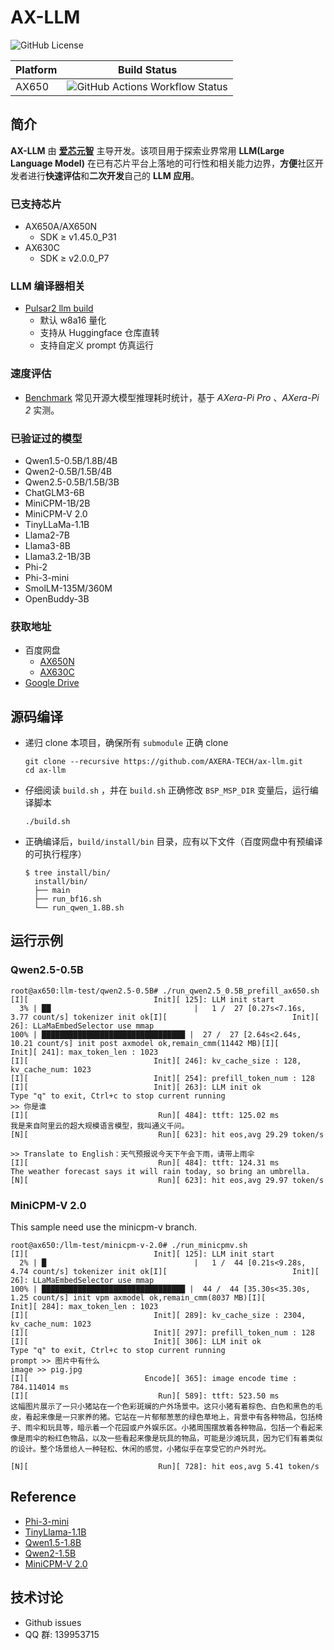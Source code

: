 # AX-LLM

![GitHub License](https://img.shields.io/github/license/AXERA-TECH/ax-llm)

| Platform | Build Status |
| -------- | ------------ |
| AX650    | ![GitHub Actions Workflow Status](https://img.shields.io/github/actions/workflow/status/AXERA-TECH/ax-llm/build_650.yml)|

## 简介

**AX-LLM** 由 **[爱芯元智](https://www.axera-tech.com/)** 主导开发。该项目用于探索业界常用 **LLM(Large Language Model)** 在已有芯片平台上落地的可行性和相关能力边界，**方便**社区开发者进行**快速评估**和**二次开发**自己的 **LLM 应用**。

### 已支持芯片

- AX650A/AX650N
  - SDK ≥ v1.45.0_P31
- AX630C
  - SDK ≥ v2.0.0_P7

### LLM 编译器相关

- [Pulsar2 llm build](https://pulsar2-docs.readthedocs.io/zh-cn/latest/appendix/build_llm.html)
  - 默认 w8a16 量化
  - 支持从 Huggingface 仓库直转
  - 支持自定义 prompt 仿真运行

### 速度评估

- [Benchmark](benchmark/) 常见开源大模型推理耗时统计，基于 *AXera-Pi Pro* 、*AXera-Pi 2* 实测。

### 已验证过的模型

- Qwen1.5-0.5B/1.8B/4B
- Qwen2-0.5B/1.5B/4B
- Qwen2.5-0.5B/1.5B/3B
- ChatGLM3-6B
- MiniCPM-1B/2B
- MiniCPM-V 2.0
- TinyLLaMa-1.1B
- Llama2-7B
- Llama3-8B
- Llama3.2-1B/3B
- Phi-2
- Phi-3-mini
- SmolLM-135M/360M
- OpenBuddy-3B

### 获取地址

- 百度网盘
  - [AX650N](https://pan.baidu.com/s/1_LG-sPKnLS_LTWF3Cmcr7A?pwd=ph0e)
  - [AX630C](https://pan.baidu.com/s/1X0aJTQM0bl8wsraspHnDUw?pwd=ifg5)
- [Google Drive](https://drive.google.com/drive/folders/1i8xdD2PWDlueouds6F1dhMc72n3v_aER?usp=sharing)

## 源码编译

- 递归 clone 本项目，确保所有 `submodule` 正确 clone
    ```shell
    git clone --recursive https://github.com/AXERA-TECH/ax-llm.git
    cd ax-llm
    ```
- 仔细阅读 `build.sh` ，并在 `build.sh` 正确修改 `BSP_MSP_DIR` 变量后，运行编译脚本
    ```shell
    ./build.sh
    ```
- 正确编译后，`build/install/bin` 目录，应有以下文件（百度网盘中有预编译的可执行程序）
  ```
  $ tree install/bin/
    install/bin/
    ├── main
    ├── run_bf16.sh
    └── run_qwen_1.8B.sh
  ```
  
## 运行示例

### Qwen2.5-0.5B

```shell
root@ax650:llm-test/qwen2.5-0.5B# ./run_qwen2.5_0.5B_prefill_ax650.sh
[I][                            Init][ 125]: LLM init start
  3% | ██                                |   1 /  27 [0.27s<7.16s, 3.77 count/s] tokenizer init ok[I][                            Init][  26]: LLaMaEmbedSelector use mmap
100% | ████████████████████████████████ |  27 /  27 [2.64s<2.64s, 10.21 count/s] init post axmodel ok,remain_cmm(11442 MB)[I][                            Init][ 241]: max_token_len : 1023
[I][                            Init][ 246]: kv_cache_size : 128, kv_cache_num: 1023
[I][                            Init][ 254]: prefill_token_num : 128
[I][                            Init][ 263]: LLM init ok
Type "q" to exit, Ctrl+c to stop current running
>> 你是谁
[I][                             Run][ 484]: ttft: 125.02 ms
我是来自阿里云的超大规模语言模型，我叫通义千问。
[N][                             Run][ 623]: hit eos,avg 29.29 token/s

>> Translate to English：天气预报说今天下午会下雨，请带上雨伞
[I][                             Run][ 484]: ttft: 124.31 ms
The weather forecast says it will rain today, so bring an umbrella.
[N][                             Run][ 623]: hit eos,avg 29.97 token/s
```

### MiniCPM-V 2.0
This sample need use the minicpm-v branch.
```shell
root@ax650:/llm-test/minicpm-v-2.0# ./run_minicpmv.sh
[I][                            Init][ 125]: LLM init start
  2% | █                                 |   1 /  44 [0.21s<9.28s, 4.74 count/s] tokenizer init ok[I][                            Init][  26]: LLaMaEmbedSelector use mmap
100% | ████████████████████████████████ |  44 /  44 [35.30s<35.30s, 1.25 count/s] init vpm axmodel ok,remain_cmm(8037 MB)[I][                            Init][ 284]: max_token_len : 1023
[I][                            Init][ 289]: kv_cache_size : 2304, kv_cache_num: 1023
[I][                            Init][ 297]: prefill_token_num : 128
[I][                            Init][ 306]: LLM init ok
Type "q" to exit, Ctrl+c to stop current running
prompt >> 图片中有什么
image >> pig.jpg
[I][                          Encode][ 365]: image encode time : 784.114014 ms
[I][                             Run][ 589]: ttft: 523.50 ms
这幅图片展示了一只小猪站在一个色彩斑斓的户外场景中。这只小猪有着棕色、白色和黑色的毛皮，看起来像是一只家养的猪。它站在一片郁郁葱葱的绿色草地上，背景中有各种物品，包括椅子、雨伞和玩具等，暗示着一个花园或户外娱乐区。小猪周围摆放着各种物品，包括一个看起来像是雨伞的粉红色物品，以及一些看起来像是玩具的物品，可能是沙滩玩具，因为它们有着类似的设计。整个场景给人一种轻松、休闲的感觉，小猪似乎在享受它的户外时光。

[N][                             Run][ 728]: hit eos,avg 5.41 token/s
```

## Reference

- [Phi-3-mini](https://huggingface.co/microsoft/Phi-3-mini-4k-instruct)
- [TinyLlama-1.1B](https://huggingface.co/TinyLlama/TinyLlama-1.1B-Chat-v1.0)
- [Qwen1.5-1.8B](https://huggingface.co/Qwen/Qwen1.5-1.8B-Chat)
- [Qwen2-1.5B](https://huggingface.co/Qwen/Qwen2-1.5B)
- [MiniCPM-V 2.0](https://huggingface.co/openbmb/MiniCPM-V-2)

## 技术讨论

- Github issues
- QQ 群: 139953715


